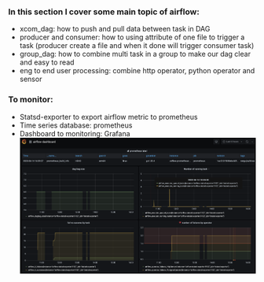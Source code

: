 ### In this section I cover some main topic of airflow:
- xcom_dag: how to push and pull data between task in DAG
- producer and consumer: how to using attribute of one file to trigger a task (producer create a file and when it done will trigger consumer task)
- group_dag: how to combine multi task in a group to make our dag clear and easy to read
- eng to end user processing: combine http operator, python operator and sensor
### To monitor:
- Statsd-exporter to export airflow metric to prometheus
- Time series database: prometheus
- Dashboard to monitoring: Grafana
![Grafana dashboard](/grafana.png)